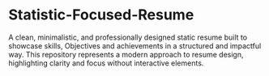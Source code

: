 # Statistic-Focused-Resume
A clean, minimalistic, and professionally designed static resume built to showcase skills, Objectives and achievements in a structured and impactful way. This repository represents a modern approach to resume design, highlighting clarity and focus without interactive elements.
